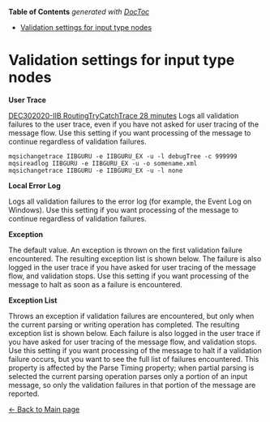<!-- START doctoc generated TOC please keep comment here to allow auto update -->
<!-- DON'T EDIT THIS SECTION, INSTEAD RE-RUN doctoc TO UPDATE -->
**Table of Contents**  *generated with [DocToc](https://github.com/thlorenz/doctoc)*

- [Validation settings for input type nodes](#validation-settings-for-input-type-nodes)

<!-- END doctoc generated TOC please keep comment here to allow auto update -->

# Validation settings for input type nodes

__User Trace__

[DEC302020-IIB RoutingTryCatchTrace 28 minutes](https://drive.google.com/file/d/1OtA5Kyv5lCXJLzgyIIjcrndxdXGaKBOM/view?usp=share_link) Logs all validation
failures to the user trace, even if you have not asked for user tracing
of the message flow. Use this setting if you want processing of the
message to continue regardless of validation failures.

```
mqsichangetrace IIBGURU -e IIBGURU_EX -u -l debugTree -c 999999
mqsireadlog IIBGURU -e IIBGURU_EX -u -o somename.xml
mqsichangetrace IIBGURU -e IIBGURU_EX -u -l none
```

**Local Error Log**

Logs all validation failures to the error log (for example, the Event
Log on Windows). Use this setting if you want processing of the message
to continue regardless of validation failures.

**Exception**

The default value. An exception is thrown on the first validation
failure encountered. The resulting exception list is shown below. The
failure is also logged in the user trace if you have asked for user
tracing of the message flow, and validation stops. Use this setting if
you want processing of the message to halt as soon as a failure is
encountered.

**Exception List**

Throws an exception if validation failures are encountered, but only
when the current parsing or writing operation has completed. The
resulting exception list is shown below. Each failure is also logged in
the user trace if you have asked for user tracing of the message flow,
and validation stops. Use this setting if you want processing of the
message to halt if a validation failure occurs, but you want to see the
full list of failures encountered. This property is affected by the
Parse Timing property; when partial parsing is selected the current
parsing operation parses only a portion of an input message, so only the
validation failures in that portion of the message are reported.

[← Back to Main page](../IIB_ACE.md)
